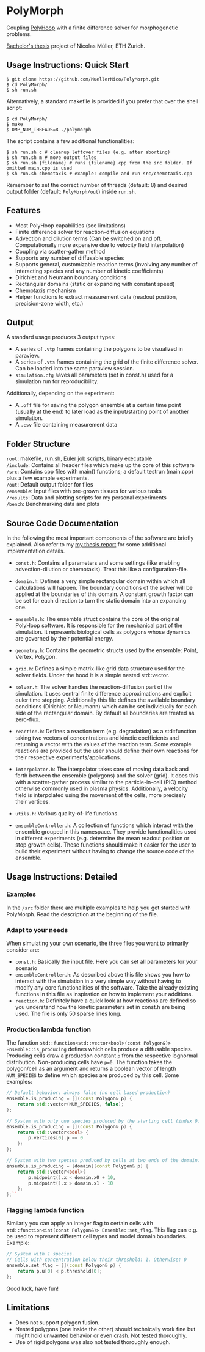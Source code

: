 # PolyMorph
Coupling [PolyHoop](https://www.sciencedirect.com/science/article/pii/S0010465524000511) with a finite difference solver for morphogenetic problems.  

[Bachelor's thesis](https://www.overleaf.com/read/ytngwfdzfdrx#3782c2) project of Nicolas Müller, ETH Zurich. 

## Usage Instructions: Quick Start 
```shell
$ git clone https://github.com/MuellerNico/PolyMorph.git
$ cd PolyMorph/
$ sh run.sh
```

Alternatively, a standard makefile is provided if you prefer that over the shell script:

```shell
$ cd PolyMorph/
$ make
$ OMP_NUM_THREADS=8 ./polymorph
```

The script contains a few additional functionalities:

```shell
$ sh run.sh c # cleanup leftover files (e.g. after aborting)
$ sh run.sh m # move output files
$ sh run.sh {filename} # runs {filename}.cpp from the src folder. If omitted main.cpp is used
$ sh run.sh chemotaxis # example: compile and run src/chemotaxis.cpp
```
Remember to set the correct number of threads (default: 8) and desired output folder (default: ``PolyMorph/out``) inside ``run.sh``.

## Features
- Most PolyHoop capabilities (see limitations)
- Finite difference solver for reaction-diffusion equations
- Advection and dilution terms (Can be switched on and off. Computationally more expensive due to velocity field interpolation)
- Coupling via scatter-gather method
- Supports any number of diffusable species
- Supports general, customizable reaction terms (involving any number of interacting species and any number of kinetic coefficients)
- Dirichlet and Neumann boundary conditions
- Rectangular domains (static or expanding with constant speed)
- Chemotaxis mechanism 
- Helper functions to extract measurement data (readout position, precision-zone width, etc.)

## Output
A standard usage produces 3 output types:
- A series of ``.vtp`` frames containing the polygons to be visualized in paraview.
- A series of ``.vts`` frames containing the grid of the finite difference solver. Can be loaded into the same paraview session. 
- ``simulation.cfg`` saves all parameters (set in const.h) used for a simulation run for reproducibility. 

Additionally, depending on the experiment:
- A ``.off`` file for saving the polygon ensemble at a certain time point (usually at the end) to later load as the input/starting point of another simulation. 
- A ``.csv`` file containing measurement data

## Folder Structure
`root`: makefile, run.sh, [Euler](https://scicomp.ethz.ch/wiki/Euler) job scripts, binary executable  
`/include`: Contains all header files which make up the core of this software  
`/src`: Contains cpp files with main() functions; a default testrun (main.cpp) plus a few example experiments.  
`/out`: Default output folder for files  
`/ensemble`: Input files with pre-grown tissues for various tasks  
`/results`: Data and plotting scripts for my personal experiments  
`/bench`: Benchmarking data and plots 

## Source Code Documentation
In the following the most important components of the software are briefly explained. Also refer to my [my thesis report](https://www.overleaf.com/read/ytngwfdzfdrx#3782c2) for some additional implementation details. 

- ``const.h``: Contains all parameters and some settings (like enabling advection-dilution or chemotaxis). Treat this like a configuration-file. 

- ``domain.h``: Defines a very simple rectangular domain within which all calculations will happen. The boundary conditions of the solver will be applied at the boundaries of this domain. A constant growth factor can be set for each direction to turn the static domain into an expanding one.  

- ``ensemble.h``: The ensemble struct contains the core of the original PolyHoop software. It is responsible for the mechanical part of the simulation. It represents biological cells as polygons whose dynamics are governed by their potential energy.  

- ``geometry.h``: Contains the geometric structs used by the ensemble: Point, Vertex, Polygon. 

- ``grid.h``: Defines a simple matrix-like grid data structure used for the solver fields. Under the hood it is a simple nested std::vector. 

- ``solver.h``: The solver handles the reaction-diffusion part of the simulation. It uses central finite difference approximations and explicit euler time stepping. 
Additionally this file defines the available boundary conditions (Dirichlet or Neumann) which can be set individually for each side of the rectangular domain. By default all boundaries are treated as zero-flux.

- ``reaction.h``: Defines a reaction term (e.g. degradation) as a std::function taking two vectors of concentrations and kinetic coefficients and returning a vector with the values of the reaction term. Some example reactions are provided but the user should define their own reactions for their respective experiments/applications. 

- ``interpolator.h``: The interpolator takes care of moving data back and forth between the ensemble (polygons) and the solver (grid). It does this with a scatter-gather process similar to the particle-in-cell (PIC) method otherwise commonly used in plasma physics. Additionally, a velocity field is interpolated using the movement of the cells, more precisely their vertices.     

- ``utils.h``: Various quality-of-life functions.

- ``ensembleController.h``: A collection of functions which interact with the ensemble grouped in this namespace. They provide functionalities used in different experiments (e.g. determine the mean readout position or stop growth cells). These functions should make it easier for the user to build their experiment without having to change the source code of the ensemble. 

## Usage Instructions: Detailed

### Examples
In the ``/src`` folder there are multiple examples to help you get started with PolyMorph. Read the description at the beginning of the file. 

### Adapt to your needs

When simulating your own scenario, the three files you want to primarily consider are:

- ``const.h``: Basically the input file. Here you can set all parameters for your scenario
- ``ensembleController.h``: As described above this file shows you how to interact with the simulation in a very simple way without having to modify any core functionalities of the software. Take the already existing functions in this file as inspiration on how to implement your additions. 
- ``reaction.h``: Definitely have a quick look at how reactions are defined so you understand how the kinetic parameters set in const.h are being used. The file is only 50 sparse lines long. 

### Production lambda function
The function ``std::function<std::vector<bool>(const Polygon&)> Ensemble::is_producing`` defines which cells produce a diffusable species. Producing cells draw a production constant ``p`` from the respective lognormal distribution. Non-producing cells have ``p=0``. The function takes the polygon/cell as an argument and returns a boolean vector of length `NUM_SPECIES` to define which species are produced by this cell. Some examples:

```C++  
// Default behavior: always false (no cell based production)
ensemble.is_producing = [](const Polygon& p) { 
    return std::vector(NUM_SPECIES, false); 
};

// System with only one species produced by the starting cell (index 0)
ensemble.is_producing = [](const Polygon& p) { 
    return std::vector<bool> {
        p.vertices[0].p == 0
    };
};

// System with two species produced by cells at two ends of the domain: 
ensemble.is_producing = [domain](const Polygon& p) { 
    return std::vector<bool>{ 
        p.midpoint().x < domain.x0 + 10, 
        p.midpoint().x > domain.x1 - 10
    }; 
};``
```

### Flagging lambda function
Similarly you can apply an integer flag to certain cells with ``std::function<int(const Polygon&)> Ensemble::set_flag``. This flag can e.g. be used to represent different cell types and model domain boundaries. Example: 

```C++
// System with 1 species. 
// Cells with concentration below their threshold: 1. Otherwise: 0
ensemble.set_flag = [](const Polygon& p) { 
    return p.u[0] < p.threshold[0]; 
};
```


Good luck, have fun!

## Limitations
- Does not support polygon fusion.
- Nested polygons (one inside the other) should technically work fine but might hold unwanted behavior or even crash. Not tested thoroughly. 
- Use of rigid polygons was also not tested thoroughly enough. 
